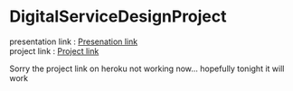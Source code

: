 # DigitalServiceDesignProject
presentation link : <a href="http://myy.haaga-helia.fi/~a1603173/presentation/presentation/presentation.html#/">Presenation link</a><br>
project link : <a href="https://digitalservicedesignhiennguyen.herokuapp.com/">Project link</a><p>Sorry the project link on heroku not working now... hopefully tonight it will work</p>
